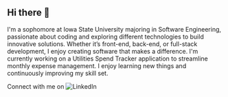 ## Hi there 👋

I'm a sophomore at Iowa State University majoring in Software Engineering, passionate about coding and exploring different technologies to build innovative solutions. Whether it’s front-end, back-end, or full-stack development, I enjoy creating software that makes a difference. I'm currently working on a Utilities Spend Tracker application to streamline monthly expense management. I enjoy learning new things and continuously improving my skill set.

Connect with me on ![LinkedIn](https://www.linkedin.com/in/raghav-kaashyap-136445237/)
<!--
**raghavkaashyap/raghavkaashyap** is a ✨ _special_ ✨ repository because its `README.md` (this file) appears on your GitHub profile.

Here are some ideas to get you started:

- 🔭 I’m currently working on ...
- 🌱 I’m currently learning ...
- 👯 I’m looking to collaborate on ...
- 🤔 I’m looking for help with ...
- 💬 Ask me about ...
- 📫 How to reach me: ...
- 😄 Pronouns: ...
- ⚡ Fun fact: ...
-->

